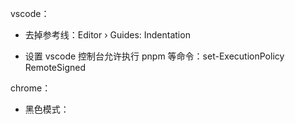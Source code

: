 vscode：

* 去掉参考线：Editor › Guides: Indentation

* 设置 vscode 控制台允许执行 pnpm 等命令：set-ExecutionPolicy RemoteSigned

chrome：

* 黑色模式：
